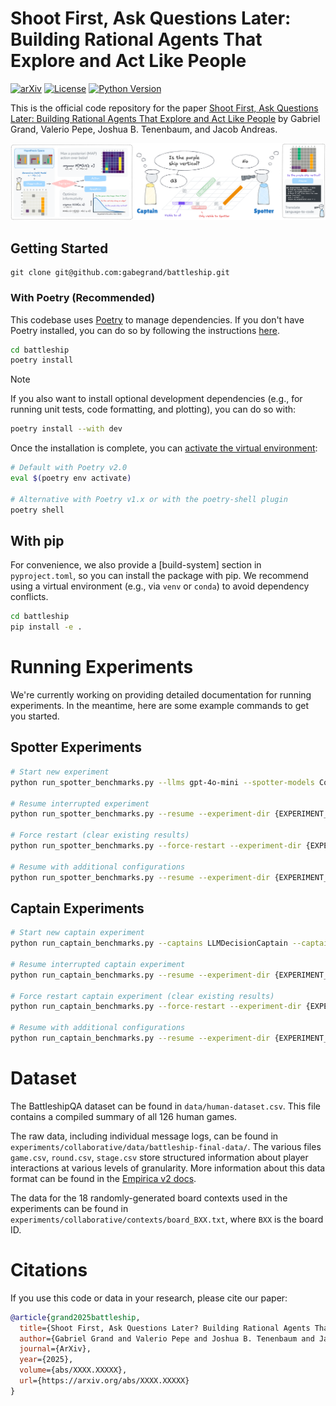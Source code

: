 # Shoot First, Ask Questions Later: Building Rational Agents That Explore and Act Like People

[![arXiv](https://img.shields.io/badge/arXiv-XXXX.XXXXX-b31b1b.svg)](https://arxiv.org/abs/XXXX.XXXXX)
[![License](https://img.shields.io/badge/license-MIT-blue.svg)](https://opensource.org/licenses/MIT)
[![Python Version](https://img.shields.io/badge/python-3.11%2B-green.svg)](https://www.python.org/downloads/release/python-3100/)

This is the official code repository for the paper [Shoot First, Ask Questions Later: Building Rational Agents That Explore and Act Like People](https://openreview.net/forum?id=XvCBtm5PgF) by Gabriel Grand, Valerio Pepe, Joshua B. Tenenbaum, and Jacob Andreas.

![DisCIPL Framework Overview](docs/static/images/battleship-splash-2.png)

## Getting Started

```
git clone git@github.com:gabegrand/battleship.git
```

### With Poetry (Recommended)

This codebase uses [Poetry](https://python-poetry.org/) to manage dependencies. If you don't have Poetry installed, you can do so by following the instructions [here](https://python-poetry.org/docs/#installation).

```bash
cd battleship
poetry install
```

> [!NOTE]
> If you also want to install optional development dependencies (e.g., for running unit tests, code formatting, and plotting), you can do so with:

```bash
poetry install --with dev
```

Once the installation is complete, you can [activate the virtual environment](https://python-poetry.org/docs/managing-environments/#activating-the-environment):

```bash
# Default with Poetry v2.0
eval $(poetry env activate)

# Alternative with Poetry v1.x or with the poetry-shell plugin
poetry shell
```

## With pip

For convenience, we also provide a [build-system] section in `pyproject.toml`, so you can install the package with pip. We recommend using a virtual environment (e.g., via `venv` or `conda`) to avoid dependency conflicts.

```bash
cd battleship
pip install -e .
```

# Running Experiments

We're currently working on providing detailed documentation for running experiments. In the meantime, here are some example commands to get you started.

## Spotter Experiments

```bash
# Start new experiment
python run_spotter_benchmarks.py --llms gpt-4o-mini --spotter-models CodeSpotterModel

# Resume interrupted experiment
python run_spotter_benchmarks.py --resume --experiment-dir {EXPERIMENT_DIR}

# Force restart (clear existing results)
python run_spotter_benchmarks.py --force-restart --experiment-dir {EXPERIMENT_DIR}

# Resume with additional configurations
python run_spotter_benchmarks.py --resume --experiment-dir {EXPERIMENT_DIR} --llms gpt-4o gpt-4o-mini
```

## Captain Experiments

```bash
# Start new captain experiment
python run_captain_benchmarks.py --captains LLMDecisionCaptain --captain-llm gpt-4o-mini --spotter-llm gpt-4o-mini

# Resume interrupted captain experiment
python run_captain_benchmarks.py --resume --experiment-dir {EXPERIMENT_DIR}

# Force restart captain experiment (clear existing results)
python run_captain_benchmarks.py --force-restart --experiment-dir {EXPERIMENT_DIR}

# Resume with additional configurations
python run_captain_benchmarks.py --resume --experiment-dir {EXPERIMENT_DIR} --captains LLMDecisionCaptain RandomCaptain --seeds 42 123
```

# Dataset

The BattleshipQA dataset can be found in `data/human-dataset.csv`. This file contains a compiled summary of all 126 human games.

The raw data, including individual message logs, can be found in `experiments/collaborative/data/battleship-final-data/`. The various files `game.csv`, `round.csv`, `stage.csv` store structured information about player interactions at various levels of granularity. More information about this data format can be found in the [Empirica v2 docs](https://docs.empirica.ly/guides/managing-the-data).

The data for the 18 randomly-generated board contexts used in the experiments can be found in `experiments/collaborative/contexts/board_BXX.txt`, where `BXX` is the board ID.

# Citations

If you use this code or data in your research, please cite our paper:

```bibtex
@article{grand2025battleship,
  title={Shoot First, Ask Questions Later? Building Rational Agents That Explore and Act Like People},
  author={Gabriel Grand and Valerio Pepe and Joshua B. Tenenbaum and Jacob Andreas},
  journal={ArXiv},
  year={2025},
  volume={abs/XXXX.XXXXX},
  url={https://arxiv.org/abs/XXXX.XXXXX}
}
```
